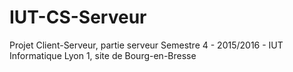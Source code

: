 # IUT-CS-Serveur
Projet Client-Serveur, partie serveur Semestre 4 - 2015/2016 - IUT Informatique Lyon 1, site de Bourg-en-Bresse
